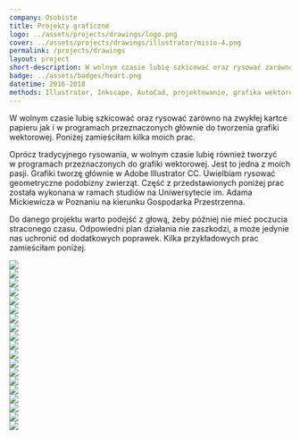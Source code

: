 ```yaml
---
company: Osobiste
title: Projekty graficzne
logo: ../assets/projects/drawings/logo.png
cover: ../assets/projects/drawings/illustrator/misio-4.png
permalink: /projects/drawings
layout: project
short-description: W wolnym czasie lubię szkicować oraz rysować zarówno na zwykłej kartce papieru jak i&nbsp;w&nbsp;programach przeznaczonych głównie do tworzenia grafiki wektorowej
badge: ../assets/badges/heart.png
datetime: 2016-2018
methods: Illustrator, Inkscape, AutoCad, projektowanie, grafika wektorowa, umiejętności planowania, umiejętności twórczego rozwiązywania problemów, zdolności manualne, umiejętność organizacji własnej pracy, projekt komputerowy
---
```


W wolnym czasie lubię szkicować oraz rysować zarówno na zwykłej kartce papieru jak i&nbsp;w&nbsp;programach przeznaczonych głównie do tworzenia grafiki wektorowej. Poniżej zamieściłam kilka moich prac.

Oprócz tradycyjnego rysowania, w&nbsp;wolnym czasie lubię również tworzyć w&nbsp;programach przeznaczonych do grafiki wektorowej. Jest to jedna z&nbsp;moich pasji. Grafiki tworzę głównie w&nbsp;Adobe Illustrator&nbsp;CC. Uwielbiam rysować geometryczne podobizny zwierząt. Część z&nbsp;przedstawionych poniżej prac została wykonana w&nbsp;ramach studiów na Uniwersytecie im.&nbsp;Adama Mickiewicza w&nbsp;Poznaniu na kierunku Gospodarka Przestrzenna.

Do danego projektu warto podejść z&nbsp;głową, żeby później nie mieć poczucia straconego czasu. Odpowiedni plan działania nie zaszkodzi, a&nbsp;może jedynie nas uchronić od dodatkowych poprawek. Kilka przykładowych prac zamieściłam poniżej.

<div class="project-image">
	<img src="../assets/projects/university/7.jpg" />
</div>

<div class="project-image">
	<img src="../assets/projects/university/8.jpg" />
</div>
<div class="project-image">
	<img src="../assets/projects/university/9.jpg" />
</div>
<div class="project-image">
	<img src="../assets/projects/university/10.jpg" />
</div>


<div class="project-image"><img src="../assets/projects/drawings/illustrator/1.png" /></div>
<div class="project-image"><img src="../assets/projects/drawings/illustrator/1a.png" /></div>

<div class="project-image"><img src="../assets/projects/drawings/illustrator/misio-2.png" /></div>
<div class="project-image"><img src="../assets/projects/drawings/illustrator/misio-3.png" /></div>


<div class="project-image">
<img src="../assets/projects/drawings/4.jpg" />
</div>
<div class="project-image"><img src="../assets/projects/drawings/illustrator/4.png" /></div>


<div class="project-image"><img src="../assets/projects/drawings/illustrator/lisek.png" /></div>
<div class="project-image"><img src="../assets/projects/drawings/illustrator/githabek.png" /></div>









<div class="project-image"><img src="../assets/projects/drawings/illustrator/16.png" /></div>
<div class="project-image"><img src="../assets/projects/drawings/illustrator/17.png" /></div>




<div class="project-image">
	<img src="../assets/projects/university/11.jpg" />
</div>
<div class="project-image">
	<img src="../assets/projects/plants-composition/1.jpg" />
</div>
<div class="project-image">
	<img src="../assets/projects/plants-composition/2.jpg" />
</div>
<div class="project-image">
	<img src="../assets/projects/plants-composition/3.jpg" />
</div>
<div class="project-image">
	<img src="../assets/projects/plants-composition/4.jpg" />
</div>
